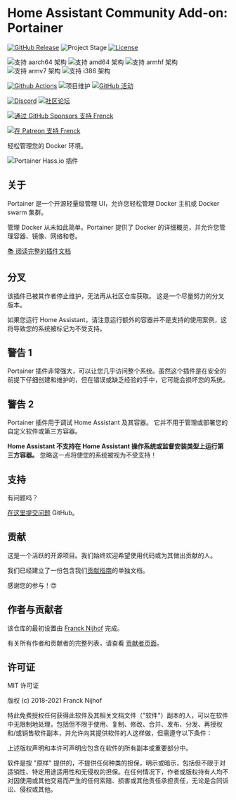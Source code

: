 # Home Assistant Community Add-on: Portainer

[![GitHub Release][releases-shield]][releases]
![Project Stage][project-stage-shield]
[![License][license-shield]](LICENSE.md)

![支持 aarch64 架构][aarch64-shield]
![支持 amd64 架构][amd64-shield]
![支持 armhf 架构][armhf-shield]
![支持 armv7 架构][armv7-shield]
![支持 i386 架构][i386-shield]

[![Github Actions][github-actions-shield]][github-actions]
![项目维护][maintenance-shield]
[![GitHub 活动][commits-shield]][commits]

[![Discord][discord-shield]][discord]
[![社区论坛][forum-shield]][forum]

[![通过 GitHub Sponsors 支持 Frenck][github-sponsors-shield]][github-sponsors]

[![在 Patreon 支持 Frenck][patreon-shield]][patreon]

轻松管理您的 Docker 环境。

![Portainer Hass.io 插件](images/screenshot.png)

## 关于

Portainer 是一个开源轻量级管理 UI，允许您轻松管理 Docker 主机或 Docker swarm 集群。

管理 Docker 从未如此简单。Portainer 提供了 Docker 的详细概览，并允许您管理容器、镜像、网络和卷。

[:books: 阅读完整的插件文档][docs]

## 分叉

该插件已被其作者停止维护，无法再从社区仓库获取。
这是一个尽量努力的分叉版本。

如果您运行 Home Assistant，请注意运行额外的容器并不是支持的使用案例，这将导致您的系统被标记为不受支持。

## 警告 1

Portainer 插件非常强大，可以让您几乎访问整个系统。虽然这个插件是在安全的前提下仔细创建和维护的，但在错误或缺乏经验的手中，它可能会损坏您的系统。

## 警告 2

Portainer 插件用于调试 Home Assistant 及其容器。
它并不用于管理或部署您的自定义软件或第三方容器。

**Home Assistant 不支持在 Home Assistant 操作系统或监督安装类型上运行第三方容器。** 忽略这一点将使您的系统被视为不受支持！

## 支持

有问题吗？

[在这里提交问题][issue] GitHub。

## 贡献

这是一个活跃的开源项目。我们始终欢迎希望使用代码或为其做出贡献的人。

我们已经建立了一份包含我们[贡献指南](,github/CONTRIBUTING.md)的单独文档。

感谢您的参与！:heart_eyes:

## 作者与贡献者

该仓库的最初设置由 [Franck Nijhof][frenck] 完成。

有关所有作者和贡献者的完整列表，请查看 [贡献者页面][contributors]。

## 许可证

MIT 许可证

版权 (c) 2018-2021 Franck Nijhof

特此免费授权任何获得此软件及其相关文档文件（"软件"）副本的人，可以在软件中无限制地处理，包括但不限于使用、复制、修改、合并、发布、分发、再授权和/或销售软件副本，并允许向其提供软件的人这样做，但需遵守以下条件：

上述版权声明和本许可声明应包含在软件的所有副本或重要部分中。

软件是按 "原样" 提供的，不提供任何种类的担保，明示或暗示，包括但不限于对适销性、特定用途适用性和无侵权的担保。在任何情况下，作者或版权持有人均不对因使用或其他交易而产生的任何索赔、损害或其他责任承担责任，无论是合同诉讼、侵权或其他。

[aarch64-shield]: https://img.shields.io/badge/aarch64-yes-green.svg
[amd64-shield]: https://img.shields.io/badge/amd64-yes-green.svg
[armhf-shield]: https://img.shields.io/badge/armhf-yes-green.svg
[armv7-shield]: https://img.shields.io/badge/armv7-yes-green.svg
[commits-shield]: https://img.shields.io/github/commit-activity/y/hassio-addons/addon-portainer.svg
[commits]: https://github.com/hassio-addons/addon-portainer/commits/main
[contributors]: https://github.com/hassio-addons/addon-portainer/graphs/contributors
[discord-ha]: https://discord.gg/c5DvZ4e
[discord-shield]: https://img.shields.io/discord/478094546522079232.svg
[discord]: https://discord.me/hassioaddons
[docs]: https://github.com/hassio-addons/addon-portainer/blob/main/portainer/DOCS.md
[forum-shield]: https://img.shields.io/badge/community-forum-brightgreen.svg
[forum]: https://community.home-assistant.io/t/home-assistant-community-add-on-portainer/68836?u=frenck
[frenck]: https://github.com/frenck
[github-actions-shield]: https://github.com/hassio-addons/addon-portainer/workflows/CI/badge.svg
[github-actions]: https://github.com/hassio-addons/addon-portainer/actions
[github-sponsors-shield]: https://frenck.dev/wp-content/uploads/2019/12/github_sponsor.png
[github-sponsors]: https://github.com/sponsors/frenck
[i386-shield]: https://img.shields.io/badge/i386-no-red.svg
[issue]: https://github.com/hassio-addons/addon-portainer/issues
[license-shield]: https://img.shields.io/github/license/hassio-addons/addon-portainer.svg
[maintenance-shield]: https://img.shields.io/maintenance/yes/2021.svg
[patreon-shield]: https://frenck.dev/wp-content/uploads/2019/12/patreon.png
[patreon]: https://www.patreon.com/frenck
[project-stage-shield]: https://img.shields.io/badge/project%20stage-%20!%20DEPRECATED%20%20%20!-ff0000.svg
[reddit]: https://reddit.com/r/homeassistant
[releases-shield]: https://img.shields.io/github/release/hassio-addons/addon-portainer.svg
[releases]: https://github.com/hassio-addons/addon-portainer/releases
[repository]: https://github.com/hassio-addons/repository